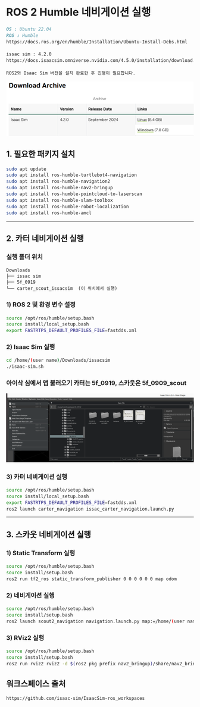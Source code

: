 

# ROS 2 Humble 네비게이션 실행

```markdown
OS : Ubuntu 22.04
ROS : Humble
https://docs.ros.org/en/humble/Installation/Ubuntu-Install-Debs.html

issac sim : 4.2.0
https://docs.isaacsim.omniverse.nvidia.com/4.5.0/installation/download.html

ROS2와 Isaac Sim 버전을 설치 완료한 후 진행이 필요합니다.

```
![아이삭심 버전설치](/image/image.png)



## 1. 필요한 패키지 설치


```bash
sudo apt update
sudo apt install ros-humble-turtlebot4-navigation
sudo apt install ros-humble-navigation2
sudo apt install ros-humble-nav2-bringup 
sudo apt install ros-humble-pointcloud-to-laserscan
sudo apt install ros-humble-slam-toolbox
sudo apt install ros-humble-robot-localization
sudo apt install ros-humble-amcl
```

---

## 2. 카터 네비게이션 실행

### 실행 폴더 위치
```
Downloads
├── issac sim
├── 5f_0919
└── carter_scout_issacsim  (이 위치에서 실행)
```


### 1) ROS 2 및 환경 변수 설정
```bash
source /opt/ros/humble/setup.bash
source install/local_setup.bash
export FASTRTPS_DEFAULT_PROFILES_FILE=fastdds.xml
```

### 2) Isaac Sim 실행
```bash
cd /home/(user name)/Downloads/issacsim
./isaac-sim.sh
```

### 아이삭 심에서 맵 불러오기 카터는 5f_0919, 스카웃은 5f_0909_scout
![맵 불러오기](/image/image1.png)

### 3) 카터 네비게이션 실행
```bash
source /opt/ros/humble/setup.bash
source install/local_setup.bash
export FASTRTPS_DEFAULT_PROFILES_FILE=fastdds.xml
ros2 launch carter_navigation issac_carter_navigation.launch.py
```

---

## 3. 스카웃 네비게이션 실행

### 1) Static Transform 실행
```bash
source /opt/ros/humble/setup.bash
source install/setup.bash 
ros2 run tf2_ros static_transform_publisher 0 0 0 0 0 0 map odom
```

### 2) 네비게이션 실행
```bash
source /opt/ros/humble/setup.bash
source install/setup.bash
ros2 launch scout2_navigation navigation.launch.py map:=/home/(user name)/Downloads/carter_scout_issacsim/src/scout2_navigation/maps/5fimage.yaml
```

### 3) RViz2 실행
```bash
source /opt/ros/humble/setup.bash
source install/setup.bash
ros2 run rviz2 rviz2 -d $(ros2 pkg prefix nav2_bringup)/share/nav2_bringup/rviz/nav2_default_view.rviz
```

## 워크스페이스 출처
```markdown
https://github.com/isaac-sim/IsaacSim-ros_workspaces

```